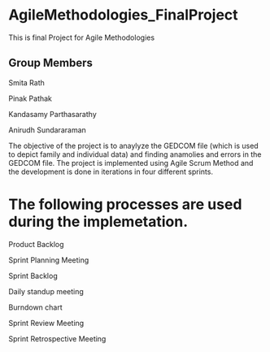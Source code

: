 # AgileMethodologies_FinalProject
This is final Project for Agile Methodologies

## Group Members

Smita Rath

Pinak Pathak

Kandasamy Parthasarathy

Anirudh Sundararaman

The objective of the project is to anaylyze the GEDCOM file (which is used to depict family and individual data) and finding anamolies and errors in the GEDCOM file.
The project is implemented using Agile Scrum Method and the development is done in iterations in four different sprints.

# The following processes are used during the implemetation.

Product Backlog

Sprint Planning Meeting

Sprint Backlog

Daily standup meeting

Burndown chart

Sprint Review Meeting

Sprint Retrospective Meeting

